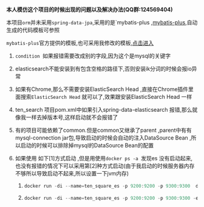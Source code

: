 **本人模仿这个项目的时候出现的问题以及解决办法(QQ群:124569404)**

本项目`orm`并未采用`spring-data-jpa`,采用的是`mybatis-plus ,[mybatis-plus](http://mp.baomidou.com/),自动生成的代码模板可参照

`mybatis-plus`官方提供的模板,也可采用我修改的模板,[点击进入](https://github.com/q920447939/mybatisplus-spring-boot)

1. `condition `如果报错需要改成别的字段,因为这个是mysql的关键字

2. elasticsearch不能安装到有包含空格的路径下,否则安装ik分词的时候会报io异常

3. 如果有Chrome,那么不需要安装ElasticSearch Head  ,直接在Chrome插件里面搜索`ElasticSearch Head` 就可以了,效果跟安装ElasticSearch Head 一样

4. ten_search 项目pom.xml中如果引入spring-data-elasticsearch 报错,那么就像我一样去掉版本号,这样启动就不会报错了

5. 有的项目可能依赖了common.但是common又继承了parent ,parent中有有mysql-connection jar包,导致启动的时候会自动的注入DataSource Bean ,所以启动的时候可以排除掉mysql的DataSource Bean的配置

6. 如果使用 如下[1]方式启动 ,但是用使用`docker ps -a `发现es 没有启动起来,也没有报错的情况下可以采用第[2]种方式启动(由于我启动的时候服务器内存不够所以导致启动不起来,所以设置一下jvm内存)

   1. ```c
      docker run -di --name=ten_square_es -p 9200:9200 -p 9300:9300  docker.elastic.co/elasticsearch/elasticsearch:6.3.2
      ```

   2. ```c
      docker run -di --name=ten_square_es -p 9200:9200 -p 9300:9300 -e ES_JAVA_OPTS="-Xms512m -Xmx512m" -e "xpack.security.enabled=false" docker.elastic.co/elasticsearch/elasticsearch:6.3.2
      ```




